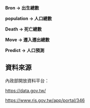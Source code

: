 **Bron -> 出生總數**

**population -> 人口總數**

**Death -> 死亡總數**

**Move -> 遷入遷出總數**

**Predict -> 人口預測**

## 資料來源
內政部開放資料平台：

https://data.gov.tw/

https://www.ris.gov.tw/app/portal/346